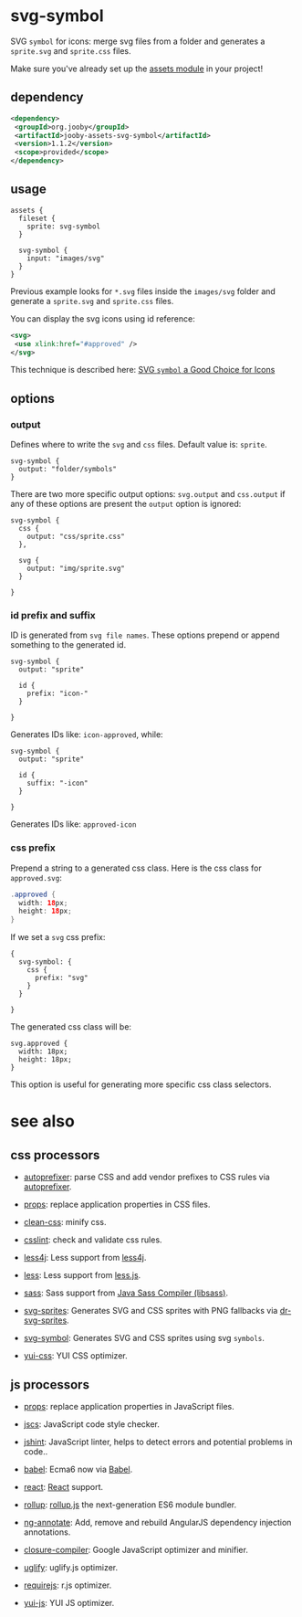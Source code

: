 # svg-symbol

SVG ```symbol``` for icons: merge svg files from a folder and generates a ```sprite.svg``` and ```sprite.css``` files.

Make sure you've already set up the [assets module](https://github.com/jooby-project/jooby/tree/master/jooby-assets) in your project!

## dependency

```xml
<dependency>
 <groupId>org.jooby</groupId>
 <artifactId>jooby-assets-svg-symbol</artifactId>
 <version>1.1.2</version>
 <scope>provided</scope>
</dependency>
```

## usage

```
assets {
  fileset {
    sprite: svg-symbol
  }

  svg-symbol {
    input: "images/svg"
  }
}
```

Previous example looks for ```*.svg``` files inside the ```images/svg``` folder and generate a ```sprite.svg``` and ```sprite.css``` files.

You can display the svg icons using id reference:

```xml
<svg>
 <use xlink:href="#approved" />
</svg>
```

This technique is described here: <a href="https://css-tricks.com/svg-symbol-good-choice-icons">SVG `symbol` a Good Choice for Icons</a>

## options

### output

Defines where to write the ```svg``` and ```css``` files. Default value is: ```sprite```.

```
svg-symbol {
  output: "folder/symbols"
}
```

There are two more specific output options: ```svg.output``` and ```css.output``` if any of these options are present the ```output``` option is ignored:

```
svg-symbol {
  css {
    output: "css/sprite.css"
  },

  svg {
    output: "img/sprite.svg"
  }

}
```

### id prefix and suffix

ID is generated from ```svg file names```. These options prepend or append something to the generated id.

```
svg-symbol {
  output: "sprite"

  id {
    prefix: "icon-"
  }

}
```

Generates IDs like: ```icon-approved```, while:

```
svg-symbol {
  output: "sprite"

  id {
    suffix: "-icon"
  }

}
```

Generates IDs like: ```approved-icon```

### css prefix

Prepend a string to a generated css class. Here is the css class for ```approved.svg```:

```java
.approved {
  width: 18px;
  height: 18px;
}
```

If we set a ```svg``` css prefix:

```
{
  svg-symbol: {
    css {
      prefix: "svg"
    }
  }

}
```

The generated css class will be:

```
svg.approved {
  width: 18px;
  height: 18px;
}
```

This option is useful for generating more specific css class selectors.

# see also

## css processors

* [autoprefixer](https://github.com/jooby-project/jooby/tree/master/jooby-assets-autoprefixer): parse CSS and add vendor prefixes to CSS rules via [autoprefixer](https://github.com/postcss/autoprefixer).

* [props](https://github.com/jooby-project/jooby/tree/master/jooby-assets-props): replace application properties in CSS files.

* [clean-css](https://github.com/jooby-project/jooby/tree/master/jooby-assets-clean-css): minify css.

* [csslint](https://github.com/jooby-project/jooby/tree/master/jooby-assets-csslint): check and validate css rules.

* [less4j](https://github.com/jooby-project/jooby/tree/master/jooby-assets-less4j): Less support from [less4j](https://github.com/SomMeri/less4j).

* [less](https://github.com/jooby-project/jooby/tree/master/jooby-assets-less): Less support from [less.js](http://lesscss.org).

* [sass](https://github.com/jooby-project/jooby/tree/master/jooby-assets-sass): Sass support from <a href="https://github.com/bit3/jsass">Java Sass Compiler (libsass)</a>.

* [svg-sprites](https://github.com/jooby-project/jooby/tree/master/jooby-assets-svg-sprites): Generates SVG and CSS sprites with PNG fallbacks via [dr-svg-sprites](https://github.com/drdk/dr-svg-sprites).

* [svg-symbol](https://github.com/jooby-project/jooby/tree/master/jooby-assets-svg-symbol): Generates SVG and CSS sprites using svg `symbols`.

* [yui-css](https://github.com/jooby-project/jooby/tree/master/jooby-assets-yui-compressor): YUI CSS optimizer.

## js processors

* [props](https://github.com/jooby-project/jooby/tree/master/jooby-assets-props): replace application properties in JavaScript files.

* [jscs](https://github.com/jooby-project/jooby/tree/master/jooby-assets-jscs): JavaScript code style checker.

* [jshint](https://github.com/jooby-project/jooby/tree/master/jooby-assets-jshint): JavaScript linter, helps to detect errors and potential problems in code..

* [babel](https://github.com/jooby-project/jooby/tree/master/jooby-assets-babel): Ecma6 now via <a href="http://babeljs.io/">Babel</a>.

* [react](https://github.com/jooby-project/jooby/tree/master/jooby-assets-react): <a href="https://facebook.github.io/react">React</a> support.

* [rollup](https://github.com/jooby-project/jooby/tree/master/jooby-assets-rollup): <a href="http://rollupjs.org/">rollup.js</a> the next-generation ES6 module bundler.

* [ng-annotate](https://github.com/jooby-project/jooby/tree/master/jooby-assets-ng-annotate): Add, remove and rebuild AngularJS dependency injection annotations.

* [closure-compiler](https://github.com/jooby-project/jooby/tree/master/jooby-assets-closure-compiler): Google JavaScript optimizer and minifier.

* [uglify](https://github.com/jooby-project/jooby/tree/master/jooby-assets-uglify): uglify.js optimizer.

* [requirejs](https://github.com/jooby-project/jooby/tree/master/jooby-assets-requirejs): r.js optimizer.

* [yui-js](https://github.com/jooby-project/jooby/tree/master/jooby-assets-yui-compressor#yui-js): YUI JS optimizer.
